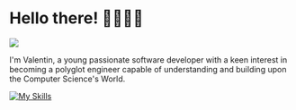 # Hello there! 👋🏼👋🏼
![](https://komarev.com/ghpvc/?username=Valikmeister&color=lightgrey)


I'm Valentin, a young passionate software developer with a keen interest in becoming a polyglot engineer capable of understanding and building upon the Computer Science's World.


[![My Skills](https://skillicons.dev/icons?i=linux,vscode,ts,c,cpp,rust,go,docker,kubernetes)](https://skillicons.dev)

